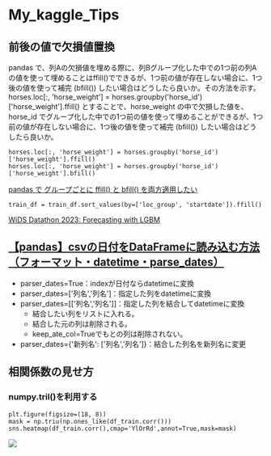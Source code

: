 # My_kaggle_Tips

## 前後の値で欠損値置換
pandas で、列Aの欠損値を埋める際に、列Bグループ化した中での1つ前の列Aの値を使って埋めることはffill()でできるが、1つ前の値が存在しない場合に、1つ後の値を使って補完 (bfill()) したい場合はどうしたら良いか。その方法を示す。<br>
horses.loc[:, 'horse_weight'] = horses.groupby('horse_id')['horse_weight'].ffill()
とすることで、horse_weight の中で欠損した値を、horse_id でグループ化した中での1つ前の値を使って埋めることができるが、1つ前の値が存在しない場合に、1つ後の値を使って補完 (bfill()) したい場合はどうしたら良いか。
```
horses.loc[:, 'horse_weight'] = horses.groupby('horse_id')['horse_weight'].ffill()
horses.loc[:, 'horse_weight'] = horses.groupby('horse_id')['horse_weight'].bfill()
```
[pandas で グループごとに ffill() と bfill() を両方適用したい](https://blog.misosi.ru/2020/10/18/pandas-how-to-apply-ffill-and-bfill-for-each-group/)

```
train_df = train_df.sort_values(by=['loc_group', 'startdate']).ffill()
```
[WiDS Datathon 2023: Forecasting with LGBM](https://www.kaggle.com/code/iamleonie/wids-datathon-2023-forecasting-with-lgbm)

## [【pandas】csvの日付をDataFrameに読み込む方法（フォーマット・datetime・parse_dates）](https://www.self-study-blog.com/dokugaku/python-pandas-csv-datetime-parse/)
* parser_dates=True：indexが日付ならdatetimeに変換
* parser_dates=['列名','列名']：指定した列をdatetimeに変換
* parser_dates=[['列名','列名']]：指定した列を結合してdatetimeに変換
    * 結合したい列をリストに入れる。
    * 結合した元の列は削除される。
    * keep_ate_col=Trueでもとの列は削除されない。
* parser_dates={'新列名': ['列名','列名']}：結合した列名を新列名に変更

## 相関係数の見せ方
### numpy.tril()を利用する

```
plt.figure(figsize=(18, 8))
mask = np.triu(np.ones_like(df_train.corr()))
sns.heatmap(df_train.corr(),cmap='YlOrRd',annot=True,mask=mask)
```
![](https://user-images.githubusercontent.com/107327935/223187920-9a918b36-7c7b-4913-8f63-d7e7d015e3ba.png)
